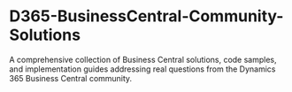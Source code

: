 # D365-BusinessCentral-Community-Solutions
A comprehensive collection of Business Central solutions, code samples, and implementation guides addressing real questions from the Dynamics 365 Business Central community.
